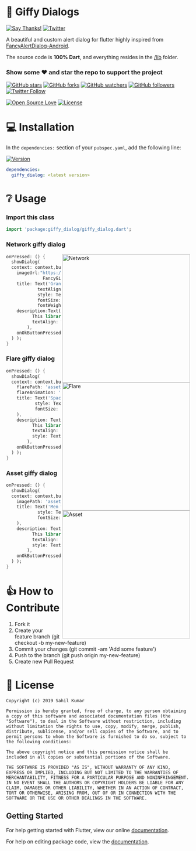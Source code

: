 # 👏 Giffy Dialogs

[![Say Thanks!](https://img.shields.io/badge/Say%20Thanks-!-1EAEDB.svg)](https://saythanks.io/to/xsahil03x) [![Twitter](https://img.shields.io/twitter/url/https/github.com/xsahil03x/giffy_dialog.svg?style=social)](https://twitter.com/intent/tweet?text=Wow:&url=https%3A%2F%2Fgithub.com%2Fxsahil03x%2Fgiffy_dialog)

<p>A beautiful and custom alert dialog for flutter highly inspired from <a href="https://github.com/Shashank02051997/FancyGifDialog-Android">FancyAlertDialog-Android</a>.</p>

The source code is **100% Dart**, and everything resides in the [/lib](https://github.com/xsahil03x/giffy_dialog/tree/master/lib) folder.


### Show some :heart: and star the repo to support the project

[![GitHub stars](https://img.shields.io/github/stars/xsahil03x/giffy_dialog.svg?style=social&label=Star)](https://github.com/xsahil03x/giffy_dialog) [![GitHub forks](https://img.shields.io/github/forks/xsahil03x/giffy_dialog.svg?style=social&label=Fork)](https://github.com/xsahil03x/giffy_dialog/fork) [![GitHub watchers](https://img.shields.io/github/watchers/xsahil03x/giffy_dialog.svg?style=social&label=Watch)](https://github.com/xsahil03x/giffy_dialog) [![GitHub followers](https://img.shields.io/github/followers/xsahil03x.svg?style=social&label=Follow)](https://github.com/xsahil03x/giffy_dialog)  
[![Twitter Follow](https://img.shields.io/twitter/follow/xsahil03x.svg?style=social)](https://twitter.com/xsahil03x)

[![Open Source Love](https://badges.frapsoft.com/os/v1/open-source.svg?v=102)](https://opensource.org/licenses/MIT)
[![License](https://img.shields.io/badge/license-MIT-blue.svg)](https://github.com/xsahil03x/giffy_dialog/blob/master/LICENSE)

# 💻 Installation
In the `dependencies:` section of your `pubspec.yaml`, add the following line:

[![Version](https://img.shields.io/pub/v/giffy_dialog.svg)](https://pub.dartlang.org/packages/giffy_dialog)

```yaml
dependencies:
  giffy_dialog: <latest version>
```


# ❔ Usage

### Import this class

```dart
import 'package:giffy_dialog/giffy_dialog.dart';
```

### Network giffy dialog

<img src="https://user-images.githubusercontent.com/25670178/51350453-379afc80-1ace-11e9-91b4-3ceea44e7bad.gif" align = "right" height = "350" alt="Network">

```dart
onPressed: () {
  showDialog(
  context: context,builder: (_) => NetworkGiffyDialog(
    imageUrl:"https://raw.githubusercontent.com/Shashank02051997/
              FancyGifDialog-Android/master/GIF's/gif14.gif",
    title: Text('Granny Eating Chocolate',
            textAlign: TextAlign.center,
            style: TextStyle(
            fontSize: 22.0,
            fontWeight: FontWeight.w600)),
    description:Text('This is a granny eating chocolate dialog box.
          This library helps you easily create fancy giffy dialog',
          textAlign: TextAlign.center,
        ),
    onOkButtonPressed: () {},
  ) );
}
```

### Flare giffy dialog

<img src="https://user-images.githubusercontent.com/25670178/51350659-c576e780-1ace-11e9-94f2-ce463af2218a.gif" align = "right" height = "350" alt="Flare">

```dart
onPressed: () {
  showDialog(
  context: context,builder: (_) => FlareGiffyDialog(
    flarePath: 'assets/space_demo.flr',
    flareAnimation: 'loading',
    title: Text('Space Reloading',
           style: TextStyle(
           fontSize: 22.0, fontWeight: FontWeight.w600),
    ),
    description: Text('This is a space reloading dialog box.
          This library helps you easily create fancy flare dialog.',
          textAlign: TextAlign.center,
          style: TextStyle(),
        ),
    onOkButtonPressed: () {},
  ) );
}
```

### Asset giffy dialog

<img src="https://user-images.githubusercontent.com/25670178/51350846-4504b680-1acf-11e9-8f9d-d6704742ff21.gif" align = "right" height = "350" alt="Asset">

```dart
onPressed: () {
  showDialog(
  context: context,builder: (_) => NetworkGiffyDialog(
    imagePath: 'assets/men_wearing_jacket.gif',
    title: Text('Men Wearing Jackets',
            style: TextStyle(
            fontSize: 22.0, fontWeight: FontWeight.w600),
    ),
    description: Text('This is a men wearing jackets dialog box.
          This library helps you easily create fancy giffy dialog.',
          textAlign: TextAlign.center,
          style: TextStyle(),
        ),
    onOkButtonPressed: () {},
  ) );
}
```

# 👍 How to Contribute
1. Fork it
2. Create your feature branch (git checkout -b my-new-feature)
3. Commit your changes (git commit -am 'Add some feature')
4. Push to the branch (git push origin my-new-feature)
5. Create new Pull Request

# 📃 License

    Copyright (c) 2019 Sahil Kumar
    
    Permission is hereby granted, free of charge, to any person obtaining a copy of this software and associated documentation files (the "Software"), to deal in the Software without restriction, including without limitation the rights to use, copy, modify, merge, publish, distribute, sublicense, and/or sell copies of the Software, and to permit persons to whom the Software is furnished to do so, subject to the following conditions:
    
    The above copyright notice and this permission notice shall be included in all copies or substantial portions of the Software.
    
    THE SOFTWARE IS PROVIDED "AS IS", WITHOUT WARRANTY OF ANY KIND, EXPRESS OR IMPLIED, INCLUDING BUT NOT LIMITED TO THE WARRANTIES OF MERCHANTABILITY, FITNESS FOR A PARTICULAR PURPOSE AND NONINFRINGEMENT. IN NO EVENT SHALL THE AUTHORS OR COPYRIGHT HOLDERS BE LIABLE FOR ANY CLAIM, DAMAGES OR OTHER LIABILITY, WHETHER IN AN ACTION OF CONTRACT, TORT OR OTHERWISE, ARISING FROM, OUT OF OR IN CONNECTION WITH THE SOFTWARE OR THE USE OR OTHER DEALINGS IN THE SOFTWARE.

## Getting Started

For help getting started with Flutter, view our online [documentation](https://flutter.io/).

For help on editing package code, view the [documentation](https://flutter.io/developing-packages/).
